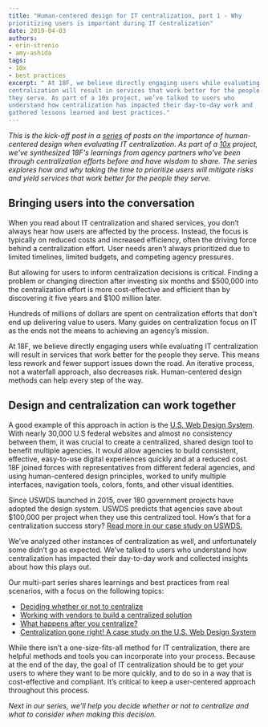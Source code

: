 ```yaml
---
title: "Human-centered design for IT centralization, part 1 - Why
prioritizing users is important during IT centralization"
date: 2019-04-03
authors:
- erin-strenio
- amy-ashida
tags:
- 10x
- best practices
excerpt: " At 18F, we believe directly engaging users while evaluating IT
centralization will result in services that work better for the people
they serve. As part of a 10x project, we’ve talked to users who
understand how centralization has impacted their day-to-day work and
gathered lessons learned and best practices."
---
```


*This is the kick-off post in a [series](https://18f.gsa.gov/tags/it-centralization/) of posts on the importance of human-centered design when evaluating IT centralization. As part of a [10x](https://10x.gsa.gov/) project, we've synthesized 18F's learnings from agency partners who’ve been through centralization efforts before and have wisdom to share. The series explores how and why taking the time to prioritize users will mitigate risks and yield services that work better for the people they serve.*

## Bringing users into the conversation

When you read about IT centralization and shared services, you don’t
always hear how users are affected by the process. Instead, the focus is
typically on reduced costs and increased efficiency, often the driving
force behind a centralization effort. User needs aren’t always
prioritized due to limited timelines, limited budgets, and competing
agency pressures.

But allowing for users to inform centralization decisions is critical.
Finding a problem or changing direction after investing six months and
$500,000 into the centralization effort is more cost-effective and
efficient than by discovering it five years and $100 million later.

Hundreds of millions of dollars are spent on centralization efforts that
don't end up delivering value to users. Many guides on centralization
focus on IT as the ends not the means to achieving an agency’s mission.

At 18F, we believe directly engaging users while evaluating IT
centralization will result in services that work better for the people
they serve. This means less rework and fewer support issues down the
road. An iterative process, not a waterfall approach, also decreases
risk. Human-centered design methods can help every step of the way.

## Design and centralization can work together 

A good example of this approach in action is the [U.S. Web Design System](https://v2.designsystem.digital.gov/). With nearly 30,000 U.S
federal websites and almost no consistency between them, it was crucial
to create a centralized, shared design tool to benefit multiple
agencies. It would allow agencies to build consistent, effective,
easy-to-use digital experiences quickly and at a reduced cost. 18F
joined forces with representatives from different federal agencies, and
using human-centered design principles, worked to unify multiple
interfaces, navigation tools, colors, fonts, and other visual
identities.

Since USWDS launched in 2015, over 180 government projects have adopted
the design system. USWDS predicts that agencies save about $100,000 per
project when they use this centralized tool. How’s that for a
centralization success story? [Read more in our case study on USWDS.](https://github.com/18F/HCD_for_IT_Centralization/blob/master/case_study_USWDS.md)

We’ve analyzed other instances of centralization as well, and
unfortunately some didn’t go as expected. We’ve talked to users who
understand how centralization has impacted their day-to-day work and
collected insights about how this plays out.

Our multi-part series shares learnings and best practices from real scenarios, with a focus on the following topics:

-   [Deciding whether or not to centralize](https://18f.gsa.gov/2019/04/11/hcd-for-centralization-series-2-deciding-whether-or-not-to-centralize/)
-   [Working with vendors to build a centralized solution](https://github.com/18F/HCD_for_IT_Centralization/blob/master/working_with_vendors_to_build_a_centralized_solution.md)
-   [What happens after you centralize?](https://github.com/18F/HCD_for_IT_Centralization/blob/master/what_happens_after_you_centralize.md)
-   [Centralization gone right! A case study on the U.S. Web Design System](https://github.com/18F/HCD_for_IT_Centralization/blob/master/case_study_USWDS.md)

While there isn’t a one-size-fits-all method for IT centralization,
there are helpful methods and tools you can incorporate into your
process. Because at the end of the day, the goal of IT centralization
should be to get your users to where they want to be more quickly, and
to do so in a way that is cost-effective and compliant. It’s critical to
keep a user-centered approach throughout this process.

*Next in our series, we’ll help you decide whether or not to centralize
and what to consider when making this decision.*
